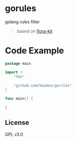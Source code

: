 # gorules
golang rules filter

> based on [flora-kit](https://github.com/huacnlee/flora-kit)

# Code Example        
```go
package main

import (
	"fmt"

	"github.com/koomox/gorules"
)

func main() {
	
}
```

## License

GPL v3.0
